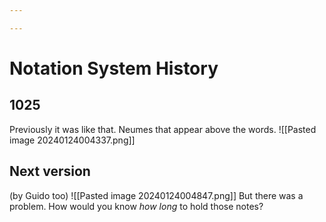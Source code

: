 ```yaml
---

---
```

# Notation System History

## 1025
Previously it was like that. Neumes that appear above the words.
![[Pasted image 20240124004337.png]]

## Next version 
(by Guido too)
![[Pasted image 20240124004847.png]]
But there was a problem. How would you know _how long_ to hold those notes?
